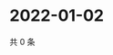# 2022-01-02

共 0 条

<!-- BEGIN WEIBO -->
<!-- 最后更新时间 Sun Jan 02 2022 08:55:10 GMT+0800 (China Standard Time) -->

<!-- END WEIBO -->
